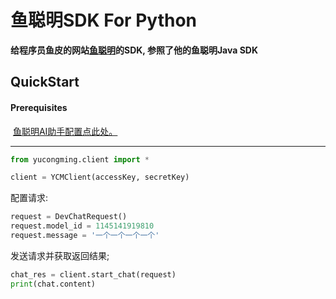 # 鱼聪明SDK For Python

**给程序员鱼皮的网站[鱼聪明](https://yucongming.com)的SDK, 参照了他的鱼聪明Java SDK**



## QuickStart

#### Prerequisites

​	[鱼聪明AI助手配置点此处。](https://github.com/liyupi/yucongming-java-sdk)

---

```python
from yucongming.client import *

client = YCMClient(accessKey, secretKey)
```

配置请求:

```python
request = DevChatRequest()
request.model_id = 1145141919810
request.message = '一个一个一个一个'
```

发送请求并获取返回结果;

```python
chat_res = client.start_chat(request)
print(chat.content)
```

